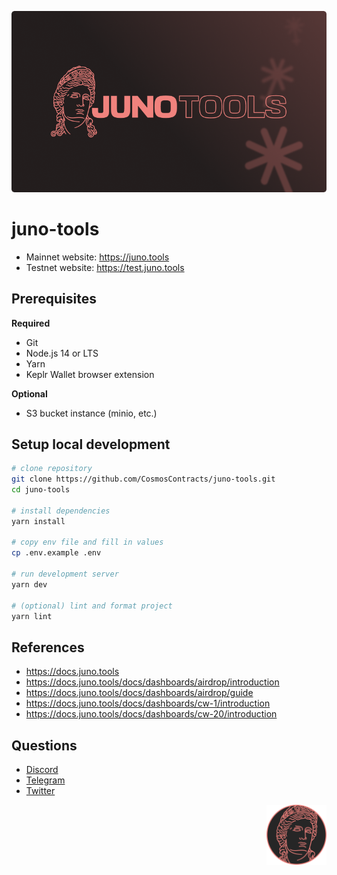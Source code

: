 <!-- markdownlint-disable MD033 MD034 MD036 MD041 -->

![juno-tools](./public/social.png)

# juno-tools

- Mainnet website: https://juno.tools
- Testnet website: https://test.juno.tools

## Prerequisites

**Required**

- Git
- Node.js 14 or LTS
- Yarn
- Keplr Wallet browser extension

**Optional**

- S3 bucket instance (minio, etc.)

## Setup local development

```sh
# clone repository
git clone https://github.com/CosmosContracts/juno-tools.git
cd juno-tools

# install dependencies
yarn install

# copy env file and fill in values
cp .env.example .env

# run development server
yarn dev

# (optional) lint and format project
yarn lint
```

## References

- https://docs.juno.tools
- https://docs.juno.tools/docs/dashboards/airdrop/introduction
- https://docs.juno.tools/docs/dashboards/airdrop/guide
- https://docs.juno.tools/docs/dashboards/cw-1/introduction
- https://docs.juno.tools/docs/dashboards/cw-20/introduction

## Questions

- [Discord](https://discord.gg/Juno)
- [Telegram](https://t.me/JunoNetwork)
- [Twitter](https://twitter.com/junotools)

<img src="./public/icon.png" height="96" align="right" />
